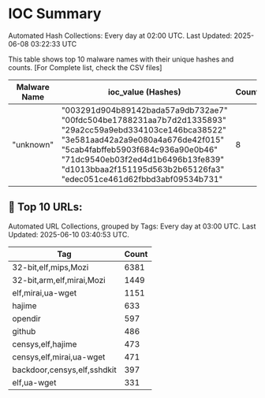 # IOC Summary

Automated Hash Collections: Every day at 02:00 UTC. Last Updated: 2025-06-08 03:22:33 UTC

This table shows top 10 malware names with their unique hashes and counts. [For Complete list, check the CSV files]

| Malware Name | ioc_value (Hashes) | Count |
|--------------|--------------------|-------|
|  "unknown" |  "003291d904b89142bada57a9db732ae7"<br> "00fdc504be1788231aa7b7d2d1335893"<br> "29a2cc59a9ebd334103ce146bca38522"<br> "3e581aad42a2a9e080a4a676de42f015"<br> "5cab4fabffeb5903f684c936a90e0b46"<br> "71dc9540eb03f2ed4d1b6496b13fe839"<br> "d1013bbaa2f151195d563b2b65126fa3"<br> "edec051ce461d62fbbd3abf09534b731" | 8 |





<!-- url_summary_start -->
## 🔗 Top 10 URLs:

Automated URL Collections, grouped by Tags: Every day at 03:00 UTC. Last Updated: 2025-06-10 03:40:53 UTC.

| Tag | Count |
|-----|-------|
| 32-bit,elf,mips,Mozi | 6381 |
| 32-bit,arm,elf,mirai,Mozi | 1449 |
| elf,mirai,ua-wget | 1151 |
| hajime | 633 |
| opendir | 597 |
| github | 486 |
| censys,elf,hajime | 473 |
| censys,elf,mirai,ua-wget | 471 |
| backdoor,censys,elf,sshdkit | 397 |
| elf,ua-wget | 331 |
<!-- url_summary_end -->


